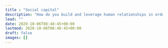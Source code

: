 ```yaml
---
title : "Social capital"
description: "How do you build and leverage human relationships in order to become a better developer?"
lead: ""
date: 2020-10-06T08:48:45+00:00
lastmod: 2020-10-06T08:48:45+00:00
draft: false
images: []
---
```

